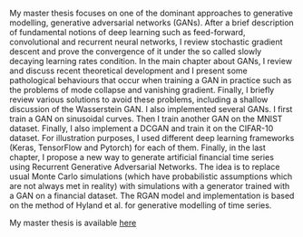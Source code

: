 My master thesis focuses on one of the dominant approaches to generative modelling, generative adversarial
networks (GANs). After a brief description of fundamental notions of deep learning such as feed-forward,
convolutional and recurrent neural networks, I review stochastic gradient descent and prove the convergence
of it under the so called slowly decaying learning rates condition. In the main chapter about GANs, I review
and discuss recent theoretical development and I present some pathological behaviours that occur when
training a GAN in practice such as the problems of mode collapse and vanishing gradient. Finally, I briefly
review various solutions to avoid these problems, including a shallow discussion of the Wasserstein GAN. I
also implemented several GANs. I first train a GAN on sinusoidal curves. Then I train another GAN on the
MNIST dataset. Finally, I also implement a DCGAN and train it on the CIFAR-10 dataset. For illustration
purposes, I used different deep learning frameworks (Keras, TensorFlow and Pytorch) for each of them.
Finally, in the last chapter, I propose a new way to generate artificial financial time series using Recurrent
Generative Adversarial Networks. The idea is to replace usual Monte Carlo simulations (which have
probabilistic assumptions which are not always met in reality) with simulations with a generator trained with
a GAN on a financial dataset. The RGAN model and implementation is based on the method of Hyland et al.
for generative modelling of time series.

My master thesis is available 
<a href ="https://www.researchgate.net/publication/326676131_Generative_Adversarial_Networks"> here <a>
